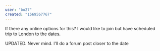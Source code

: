 ```yaml
---
user: "bo27"
created: "1569567767"
---
```


If there any online options for this? I would like to join but have scheduled trip to London to the dates.

UPDATED. Never mind. I'll do a forum post closer to the date

